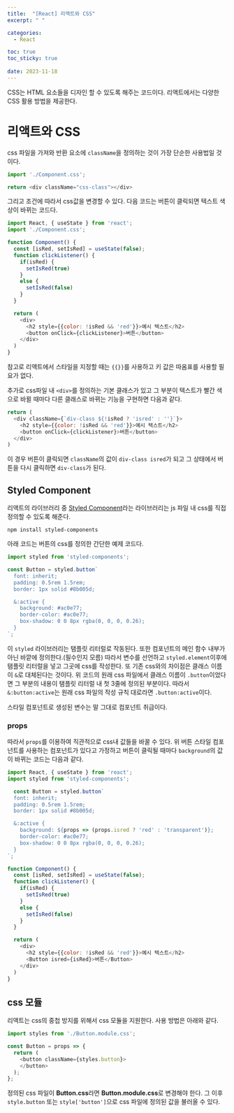 ```yaml
---
title:  "[React] 리액트와 CSS"
excerpt: " "

categories:
  - React

toc: true
toc_sticky: true
 
date: 2023-11-18
---
```


CSS는 HTML 요소들을 디자인 할 수 있도록 해주는 코드이다. 리액트에서는 다양한 CSS 활용 방법을 제공한다.

# 리액트와 CSS

css 파일을 가져와 반환 요소에 `className`을 정의하는 것이 가장 단순한 사용법일 것이다.

```js
import './Component.css';

return <div className="css-class"></div>
```

그리고 조건에 따라서 css값을 변경할 수 있다. 다음 코드는 버튼이 클릭되면 텍스트 색상이 바뀌는 코드다.

```js
import React, { useState } from 'react';
import './Component.css';

function Component() {
  const [isRed, setIsRed] = useState(false);
  function clickListener() {
    if(isRed) {
      setIsRed(true)
    }
    else {
      setIsRed(false)
    }
  }

  return (
    <div>
      <h2 style={{color: !isRed && 'red'}}>예시 텍스트</h2>
      <button onClick={clickListener}>버튼</button>
    </div>
  )
}
```

참고로 리액트에서 스타일을 지정할 때는 `{{}}`를 사용하고 키 값은 따옴표를 사용할 필요가 없다.

추가로 css파일 내 `<div>`를 정의하는 기본 클래스가 있고 그 부분이 텍스트가 빨간 색으로 바뀔 때마다 다른 클래스로 바뀌는 기능을 구현하면 다음과 같다.

```js
return (
  <div className={`div-class ${!isRed ? 'isred' : ''}`}>
    <h2 style={{color: !isRed && 'red'}}>예시 텍스트</h2>
    <button onClick={clickListener}>버튼</button>
  </div>
)
```

이 경우 버튼이 클릭되면 `className`의 값이 `div-class isred`가 되고 그 상태에서 버튼을 다시 클릭하면 `div-class`가 된다.

## Styled Component

리액트의 라이브러리 중 [Styled Component](https://styled-components.com/)라는 라이브러리는 js 파일 내 css를 직접 정의할 수 있도록 해준다.

```
npm install styled-components
```

아래 코드는 버튼의 css를 정의한 간단한 예제 코드다.

```js
import styled from 'styled-components';

const Button = styled.button`
  font: inherit;
  padding: 0.5rem 1.5rem;
  border: 1px solid #8b005d;

  &:active {
    background: #ac0e77;
    border-color: #ac0e77;
    box-shadow: 0 0 8px rgba(0, 0, 0, 0.26);
  }
`;
```

이 `styled` 라이브러리는 탬플릿 리터럴로 작동된다. 또한 컴포넌트의 메인 함수 내부가 아닌 바깥에 정의한다.(필수인지 모름) 따라서 변수를 선언하고 `styled.element`이후에 탬플릿 리터럴을 넣고 그곳에 css를 작성한다. 또 기존 css와의 차이점은 클래스 이름이 `&`로 대체된다는 것이다. 위 코드의 원래 css 파일에서 클래스 이름이 `.button`이었다면 그 부분의 내용이 탬플릿 리터럴 내 첫 3줄에 정의된 부분이다. 따라서 `&:button:active`는 원래 css 파일의 작성 규칙 대로라면 `.button:active`이다.

스타일 컴포넌트로 생성된 변수는 말 그대로 컴포넌트 취급이다.

### props

따라서 `props`를 이용하여 직관적으로 css내 값들을 바꿀 수 있다. 위 버튼 스타일 컴포넌트를 사용하는 컴포넌트가 있다고 가정하고 버튼이 클릭될 때마다 `background`의 값이 바뀌는 코드는 다음과 같다.

```js
import React, { useState } from 'react';
import styled from 'styled-components';

  const Button = styled.button`
  font: inherit;
  padding: 0.5rem 1.5rem;
  border: 1px solid #8b005d;

  &:active {
    background: ${props => (props.isred ? 'red' : 'transparent')};
    border-color: #ac0e77;
    box-shadow: 0 0 8px rgba(0, 0, 0, 0.26);
  }
`;

function Component() {
  const [isRed, setIsRed] = useState(false);
  function clickListener() {
    if(isRed) {
      setIsRed(true)
    }
    else {
      setIsRed(false)
    }
  }

  return (
    <div>
      <h2 style={{color: !isRed && 'red'}}>예시 텍스트</h2>
      <Button isred={isRed}>버튼</Button>
    </div>
  )
}
```

## css 모듈

리액트는 css의 중첩 방지를 위해서 css 모듈을 지원한다. 사용 방법은 아래와 같다. 

```js
import styles from './Button.module.css';

const Button = props => {
  return (
    <button className={styles.button}>
    </button>
  );
};
```

정의된 css 파일이 **Button.css**라면 **Button.module.css**로 변경해야 한다. 그 이후 `style.button` 또는 `style['button']`으로 css 파일에 정의된 값을 불러올 수 있다.